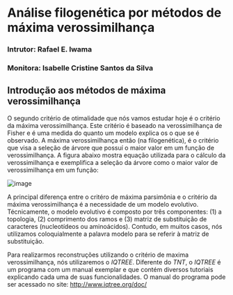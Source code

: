 # Análise filogenética por métodos de máxima verossimilhança
### Intrutor: Rafael E. Iwama
### Monitora: Isabelle Cristine Santos da Silva



## Introdução aos métodos de máxima verossimilhança

O segundo critério de otimalidade que nós vamos estudar hoje é o critério da máxima verossimilhança. Este critério é baseado na verossimilhança de Fisher e é uma medida do quanto um modelo explica os o que se é observado. A máxima verossimilhança então (na filogenética), é o critério que visa a seleção de árvore que possuí o maior valor em um função de verossimilhança. A figura abaixo mostra equação utilizada para o cálculo da verossimilhança e exemplifica a seleção da árvore como o maior valor de verossimilhança em um função:

![image](https://github.com/user-attachments/assets/a92e96e8-c5f2-4ad6-9db8-83e7943ca926)


A principal diferença entre o critéro de máxima parsimônia e o critério da máxima verossimilhança é a necessidade de um modelo evolutivo. Técnicamente, o modelo evolutivo é composto por três componentes: (1) a topologia, (2) comprimento dos ramos e (3) matriz de substituição de caracteres (nucleotídeos ou aminoácidos). Contudo, em muitos casos, nós utilizamos coloquialmente a palavra modelo para se referir à matriz de substituição.

Para realizarmos reconstruções utilizando o critério de maxima verossimilhança, nós utilizaremos o _IQTREE_. Diferente do _TNT_, o _IQTREE_ é um programa com um manual exemplar e que contém diversos tutoriais explicando cada uma de suas funcionalidades. O manual do programa pode ser acessado no site: http://www.iqtree.org/doc/




